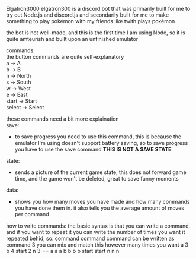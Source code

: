 Elgatron3000
elgatron300 is a discord bot that was primarily built for me to try out Node.js and discord.js and secondarily built for me to make something to play pokémon with my friends like twith plays pokémon

the bot is not well-made, and this is the first time I am using Node, so it is quite amteurish and built upon an unfinished emulator

commands:  
the button commands are quite self-explanatory   
a -> A  
b -> B  
n -> North  
s -> South  
w -> West  
e -> East  
start -> Start  
select -> Select

these commands need a bit more explaination  
save:  
- to save progress you need to use this command, this is because the emulator I'm using doesn't support battery saving, so to save progress you have to use the save command **THIS IS NOT A SAVE STATE**  

state:
- sends a picture of the current game state, this does not forward game time, and the game won't be deleted, great to save funny moments  

data:
- shows you how many moves you have made and how many commands you have done them in. it also tells you the average amount of moves per command  

how to write commands:
the basic syntax is that you can write a command, and if you want to repeat it you can write the number of times you want it repeated behid, so:
command command command can be written as command 3
you can mix and match this however many times you want
a 3 b 4 start 2 n 3 == a a a b b b b start start n n n
